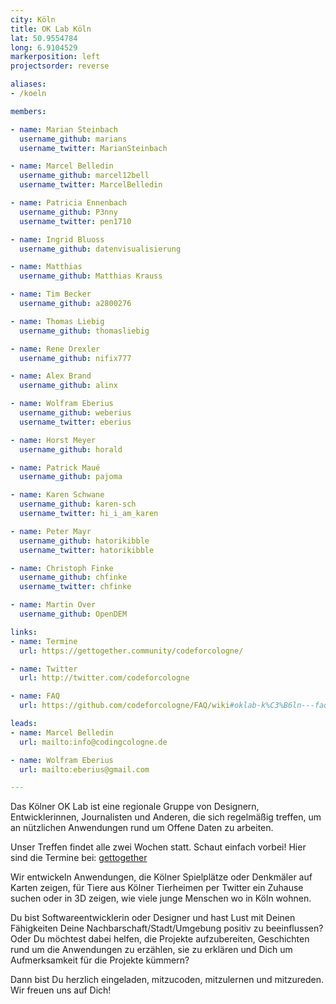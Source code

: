 ```yaml
---
city: Köln
title: OK Lab Köln
lat: 50.9554784
long: 6.9104529
markerposition: left
projectsorder: reverse

aliases:
- /koeln

members:

- name: Marian Steinbach
  username_github: marians
  username_twitter: MarianSteinbach

- name: Marcel Belledin
  username_github: marcel12bell
  username_twitter: MarcelBelledin

- name: Patricia Ennenbach
  username_github: P3nny
  username_twitter: pen1710

- name: Ingrid Bluoss
  username_github: datenvisualisierung

- name: Matthias
  username_github: Matthias Krauss

- name: Tim Becker
  username_github: a2800276

- name: Thomas Liebig
  username_github: thomasliebig

- name: Rene Drexler
  username_github: nifix777

- name: Alex Brand
  username_github: alinx

- name: Wolfram Eberius
  username_github: weberius
  username_twitter: eberius

- name: Horst Meyer
  username_github: horald

- name: Patrick Maué
  username_github: pajoma

- name: Karen Schwane
  username_github: karen-sch
  username_twitter: hi_i_am_karen

- name: Peter Mayr
  username_github: hatorikibble
  username_twitter: hatorikibble

- name: Christoph Finke
  username_github: chfinke
  username_twitter: chfinke

- name: Martin Over
  username_github: OpenDEM

links:
- name: Termine
  url: https://gettogether.community/codeforcologne/

- name: Twitter
  url: http://twitter.com/codeforcologne

- name: FAQ
  url: https://github.com/codeforcologne/FAQ/wiki#oklab-k%C3%B6ln---faq

leads:
- name: Marcel Belledin
  url: mailto:info@codingcologne.de

- name: Wolfram Eberius
  url: mailto:eberius@gmail.com

---
```

Das Kölner OK Lab ist eine regionale Gruppe von Designern, Entwicklerinnen, Journalisten und Anderen, die sich regelmäßig treffen, um an nützlichen Anwendungen rund um Offene Daten zu arbeiten.

Unser Treffen findet alle zwei Wochen statt. Schaut einfach vorbei! Hier sind die Termine bei: [gettogether][]

Wir entwickeln Anwendungen, die Kölner Spielplätze oder Denkmäler auf Karten zeigen, für Tiere aus Kölner Tierheimen per Twitter ein Zuhause suchen oder in 3D zeigen, wie viele junge Menschen wo in Köln wohnen.

Du bist Softwareentwicklerin oder Designer und hast Lust mit Deinen Fähigkeiten Deine Nachbarschaft/Stadt/Umgebung positiv zu beeinflussen? Oder Du möchtest dabei helfen, die Projekte aufzubereiten, Geschichten rund um die Anwendungen zu erzählen, sie zu erklären und Dich um Aufmerksamkeit für die Projekte kümmern?

Dann bist Du herzlich eingeladen, mitzucoden, mitzulernen und mitzureden. Wir freuen uns auf Dich!

[gettogether]: https://gettogether.community/codeforcologne/
